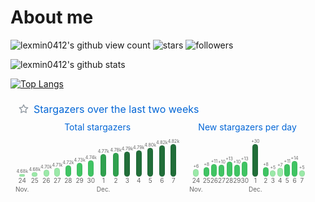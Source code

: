 # About me

![lexmin0412's github view count](https://komarev.com/ghpvc/?username=lexmin0412) ![stars](https://img.shields.io/github/stars/lexmin0412?style=social) ![followers](https://img.shields.io/github/followers/lexmin0412?color=%23ff4a4a&logoColor=%23fff&style=plastic)

![lexmin0412's github stats](https://github-readme-stats.vercel.app/api?username=lexmin0412&theme=radical)

[![Top Langs](https://github-readme-stats.vercel.app/api/top-langs/?username=lexmin0412&layout=compact&theme=radical)](https://github.com/lexmin0412/github-readme-stats)

<svg xmlns="http://www.w3.org/2000/svg" width="480" height="177" class="">
    <defs>
        <style/>
    </defs>
    <style>@keyframes animation-gauge{0%{stroke-dasharray:0 329}}@keyframes animation-fade{0%{opacity:0}to{opacity:1}}@keyframes animation-rainbow{0%,to{color:#7f00ff;fill:#7f00ff}14%{color:#a933ff;fill:#a933ff}29%{color:#007fff;fill:#007fff}43%{color:#00ff7f;fill:#00ff7f}57%{color:#ff0;fill:#ff0}71%{color:#ff7f00;fill:#ff7f00}86%{color:red;fill:red}}svg{font-family:-apple-system,BlinkMacSystemFont,Segoe UI,Helvetica,Arial,sans-serif,Apple Color Emoji,Segoe UI Emoji;color:#777}h2,h3{margin:8px 0 2px;padding:0;color:#0366d6;font-weight:400}h2 svg,h3 svg{fill:currentColor}h2{font-size:16px}h3,svg{font-size:14px}section&gt;.field{margin-left:5px;margin-right:5px}.field{display:flex;align-items:center;margin-bottom:2px;white-space:nowrap}.field svg{margin:0 8px;fill:#959da5;flex-shrink:0}.row{display:flex;flex-wrap:wrap}.row section{flex:1 1 0}.chart-bars .entry,.column{display:flex;flex-direction:column;align-items:center}.margin-bottom{margin-bottom:16px}svg.bar{margin:4px 0}.chart{padding:0 8px}.chart-bars{display:flex;justify-content:space-between;align-items:flex-end;width:100%;margin:8px 0 4px;flex-grow:1;min-height:70px}.chart-bars .entry{flex:1 1 0;font-size:10px;color:#666}.chart-bars .entry .value{font-size:7px}.chart-bars .bar{width:7px;background-color:var(--color-calendar-graph-day-bg);border:1px solid var(--color-calendar-graph-day-border);border-radius:5px}.chart-bars .entry .bottom{margin-bottom:-1rem;line-height:1rem}:root{--color-calendar-graph-day-bg:#ebedf0;--color-calendar-graph-day-border:rgba(27,31,35,0.06);--color-calendar-graph-day-L1-bg:#9be9a8;--color-calendar-graph-day-L2-bg:#40c463;--color-calendar-graph-day-L3-bg:#30a14e;--color-calendar-graph-day-L4-bg:#216e39;--color-calendar-halloween-graph-day-L1-bg:#ffee4a;--color-calendar-halloween-graph-day-L2-bg:#ffc501;--color-calendar-halloween-graph-day-L3-bg:#fe9600;--color-calendar-halloween-graph-day-L4-bg:#03001c;--color-calendar-graph-day-L4-border:rgba(27,31,35,0.06);--color-calendar-graph-day-L3-border:rgba(27,31,35,0.06);--color-calendar-graph-day-L2-border:rgba(27,31,35,0.06);--color-calendar-graph-day-L1-border:rgba(27,31,35,0.06)}#metrics-end{width:100%}</style>
    <foreignObject x="0" y="0" width="100%" height="100%">
        <div xmlns="http://www.w3.org/1999/xhtml" xmlns:xlink="http://www.w3.org/1999/xlink" class="items-wrapper">
            <section>
                <h2 class="field">
                    <svg xmlns="http://www.w3.org/2000/svg" viewBox="0 0 16 16" width="16" height="16">
                        <path fill-rule="evenodd" d="M8 .25a.75.75 0 01.673.418l1.882 3.815 4.21.612a.75.75 0 01.416 1.279l-3.046 2.97.719 4.192a.75.75 0 01-1.088.791L8 12.347l-3.766 1.98a.75.75 0 01-1.088-.79l.72-4.194L.818 6.374a.75.75 0 01.416-1.28l4.21-.611L7.327.668A.75.75 0 018 .25zm0 2.445L6.615 5.5a.75.75 0 01-.564.41l-3.097.45 2.24 2.184a.75.75 0 01.216.664l-.528 3.084 2.769-1.456a.75.75 0 01.698 0l2.77 1.456-.53-3.084a.75.75 0 01.216-.664l2.24-2.183-3.096-.45a.75.75 0 01-.564-.41L8 2.694v.001z"/>
                    </svg>
                    Stargazers over the last two weeks
                </h2>
                <div class="row margin-bottom">
                    <section class="column chart">
                        <h3>Total stargazers</h3>
                        <div class="chart-bars">
                            <div class="entry">
                                <span class="value">4.68k</span>
                                <div class="bar" style="height: 2.5px; background-color: var(--color-calendar-graph-day-L1-bg)"></div>
                                24
                                <div class="bottom">Nov.</div>
                            </div>
                            <div class="entry">
                                <span class="value">4.68k</span>
                                <div class="bar" style="height: 5.120689655172414px; background-color: var(--color-calendar-graph-day-L1-bg)"></div>
                                25
                            </div>
                            <div class="entry">
                                <span class="value">4.70k</span>
                                <div class="bar" style="height: 8.724137931034484px; background-color: var(--color-calendar-graph-day-L1-bg)"></div>
                                26
                            </div>
                            <div class="entry">
                                <span class="value">4.71k</span>
                                <div class="bar" style="height: 12px; background-color: var(--color-calendar-graph-day-L1-bg)"></div>
                                27
                            </div>
                            <div class="entry">
                                <span class="value">4.72k</span>
                                <div class="bar" style="height: 16.25862068965517px; background-color: var(--color-calendar-graph-day-L2-bg)"></div>
                                28
                            </div>
                            <div class="entry">
                                <span class="value">4.73k</span>
                                <div class="bar" style="height: 19.53448275862069px; background-color: var(--color-calendar-graph-day-L2-bg)"></div>
                                29
                            </div>
                            <div class="entry">
                                <span class="value">4.74k</span>
                                <div class="bar" style="height: 23.79310344827586px; background-color: var(--color-calendar-graph-day-L2-bg)"></div>
                                30
                            </div>
                            <div class="entry">
                                <span class="value">4.77k</span>
                                <div class="bar" style="height: 33.62068965517241px; background-color: var(--color-calendar-graph-day-L3-bg)"></div>
                                1
                                <div class="bottom">Dec.</div>
                            </div>
                            <div class="entry">
                                <span class="value">4.78k</span>
                                <div class="bar" style="height: 36.241379310344826px; background-color: var(--color-calendar-graph-day-L3-bg)"></div>
                                2
                            </div>
                            <div class="entry">
                                <span class="value">4.79k</span>
                                <div class="bar" style="height: 37.87931034482759px; background-color: var(--color-calendar-graph-day-L4-bg)"></div>
                                3
                            </div>
                            <div class="entry">
                                <span class="value">4.79k</span>
                                <div class="bar" style="height: 40.17241379310345px; background-color: var(--color-calendar-graph-day-L4-bg)"></div>
                                4
                            </div>
                            <div class="entry">
                                <span class="value">4.80k</span>
                                <div class="bar" style="height: 43.775862068965516px; background-color: var(--color-calendar-graph-day-L4-bg)"></div>
                                5
                            </div>
                            <div class="entry">
                                <span class="value">4.82k</span>
                                <div class="bar" style="height: 48.36206896551724px; background-color: var(--color-calendar-graph-day-L4-bg)"></div>
                                6
                            </div>
                            <div class="entry">
                                <span class="value">4.82k</span>
                                <div class="bar" style="height: 50px; background-color: var(--color-calendar-graph-day-L4-bg)"></div>
                                7
                            </div>
                        </div>
                    </section>
                    <section class="column chart">
                        <h3>New stargazers per day</h3>
                        <div class="chart-bars">
                            <div class="entry">
                                <span class="value">+6</span>
                                <div class="bar" style="height: 10px; background-color: var(--color-calendar-graph-day-L1-bg)"></div>
                                24
                                <div class="bottom">Nov.</div>
                            </div>
                            <div class="entry">
                                <span class="value">+8</span>
                                <div class="bar" style="height: 13.333333333333334px; background-color: var(--color-calendar-graph-day-L2-bg)"></div>
                                25
                            </div>
                            <div class="entry">
                                <span class="value">+11</span>
                                <div class="bar" style="height: 18.333333333333332px; background-color: var(--color-calendar-graph-day-L2-bg)"></div>
                                26
                            </div>
                            <div class="entry">
                                <span class="value">+10</span>
                                <div class="bar" style="height: 16.666666666666664px; background-color: var(--color-calendar-graph-day-L2-bg)"></div>
                                27
                            </div>
                            <div class="entry">
                                <span class="value">+13</span>
                                <div class="bar" style="height: 21.666666666666668px; background-color: var(--color-calendar-graph-day-L2-bg)"></div>
                                28
                            </div>
                            <div class="entry">
                                <span class="value">+10</span>
                                <div class="bar" style="height: 16.666666666666664px; background-color: var(--color-calendar-graph-day-L2-bg)"></div>
                                29
                            </div>
                            <div class="entry">
                                <span class="value">+13</span>
                                <div class="bar" style="height: 21.666666666666668px; background-color: var(--color-calendar-graph-day-L2-bg)"></div>
                                30
                            </div>
                            <div class="entry">
                                <span class="value">+30</span>
                                <div class="bar" style="height: 50px; background-color: var(--color-calendar-graph-day-L4-bg)"></div>
                                1
                                <div class="bottom">Dec.</div>
                            </div>
                            <div class="entry">
                                <span class="value">+8</span>
                                <div class="bar" style="height: 13.333333333333334px; background-color: var(--color-calendar-graph-day-L2-bg)"></div>
                                2
                            </div>
                            <div class="entry">
                                <span class="value">+5</span>
                                <div class="bar" style="height: 8.333333333333332px; background-color: var(--color-calendar-graph-day-L1-bg)"></div>
                                3
                            </div>
                            <div class="entry">
                                <span class="value">+7</span>
                                <div class="bar" style="height: 11.666666666666666px; background-color: var(--color-calendar-graph-day-L1-bg)"></div>
                                4
                            </div>
                            <div class="entry">
                                <span class="value">+11</span>
                                <div class="bar" style="height: 18.333333333333332px; background-color: var(--color-calendar-graph-day-L2-bg)"></div>
                                5
                            </div>
                            <div class="entry">
                                <span class="value">+14</span>
                                <div class="bar" style="height: 23.333333333333332px; background-color: var(--color-calendar-graph-day-L2-bg)"></div>
                                6
                            </div>
                            <div class="entry">
                                <span class="value">+5</span>
                                <div class="bar" style="height: 8.333333333333332px; background-color: var(--color-calendar-graph-day-L1-bg)"></div>
                                7
                            </div>
                        </div>
                    </section>
                </div>
            </section>
        </div>
        <div xmlns="http://www.w3.org/1999/xhtml" id="metrics-end"></div>
    </foreignObject>
</svg>



